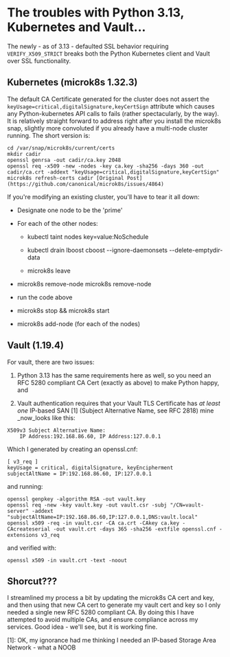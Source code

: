# The troubles with Python 3.13, Kubernetes and Vault...

The newly - as of 3.13 - defaulted SSL behavior requiring `VERIFY_X509_STRICT` breaks both the Python Kubernetes client and Vault over SSL functionality.

## Kubernetes (microk8s 1.32.3)

The default CA Certificate generated for the cluster does not assert the `keyUsage=critical,digitalSignature,keyCertSign` attribute which causes any Python-kubernetes API calls to fails (rather spectacularly, by the way).  It is relatively straight forward to address right after you install the microk8s snap, slightly more convoluted if you already have a multi-node cluster running.  The short version is:

```
cd /var/snap/microk8s/current/certs
mkdir cadir
openssl genrsa -out cadir/ca.key 2048
openssl req -x509 -new -nodes -key ca.key -sha256 -days 360 -out cadir/ca.crt -addext "keyUsage=critical,digitalSignature,keyCertSign"
microk8s refresh-certs cadir [Original Post](https://github.com/canonical/microk8s/issues/4864)
```

If you're modifying an existing cluster, you'll have to tear it all down:

- Designate one node to be the 'prime'

- For each of the other nodes:

    - kubectl taint nodes <node1> <node2> key=value:NoSchedule

    - kubectl drain lboost cboost --ignore-daemonsets --delete-emptydir-data

    - microk8s leave

- microk8s remove-node <node1>
  microk8s remove-node <node2>

- run the code above

- microk8s stop && microk8s start

- microk8s add-node (for each of the nodes)

## Vault (1.19.4)

For vault, there are two issues:

1. Python 3.13 has the same requirements here as well, so you need an RFC 5280 compliant CA Cert (exactly as above) to make Python happy, and

2. Vault authentication requires that your Vault TLS Certificate has _at least one_ IP-based SAN [1] (Subject Alternative Name, see RFC 2818)
mine _now_looks like this:
```
X509v3 Subject Alternative Name:
    IP Address:192.168.86.60, IP Address:127.0.0.1
```
Which I generated by creating an openssl.cnf:
```
[ v3_req ]
keyUsage = critical, digitalSignature, keyEncipherment
subjectAltName = IP:192.168.86.60, IP:127.0.0.1
```
and running:
```
openssl genpkey -algorithm RSA -out vault.key
openssl req -new -key vault.key -out vault.csr -subj "/CN=vault-server" -addext "subjectAltName=IP:192.168.86.60,IP:127.0.0.1,DNS:vault.local"
openssl x509 -req -in vault.csr -CA ca.crt -CAkey ca.key -CAcreateserial -out vault.crt -days 365 -sha256 -extfile openssl.cnf -extensions v3_req
```
and verified with:
```
openssl x509 -in vault.crt -text -noout
```

## Shorcut???

I streamlined my process a bit by updating the microk8s CA cert and key, and then using that new CA cert to generate my vault cert and key so I only needed a single new RFC 5280 compliant CA. By doing this I have attempted to avoid multiple CAs, and ensure compliance across my services.
Good idea - we'll see, but it is working fine.

[1]: OK, my ignorance had me thinking I needed an IP-based Storage Area Network - what a NOOB<smh/>